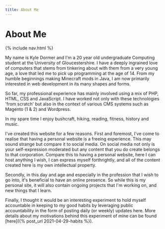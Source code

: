 ```yaml
---
title: About Me
---
```


# About Me

{% include nav.html %}

My name is Kyle Dormer and I'm a 20 year old undergraduate Computing student at the University of Gloucestershire. I have a deeply ingrained love of computers that stems from tinkering about with them from a very young age, a love that led me to pick up programming at the age of 14. From my humble beginnings making Minecraft mods in Java, I am now primarily interested in web development in its many shapes and forms.

So far, my professional experience has mainly involved using a mix of PHP, HTML, CSS and JavaScript. I have worked not only with these technologies 'from scratch' but also in the context of various CMS systems such as Magento (1 & 2) and Wordpress.

In my spare time I enjoy bushcraft, hiking, reading, fitness, history and music.

I've created this website for a few reasons. First and foremost, I've come to realise that having a personal website is a freeing experience. This may sound strange but compare it to social media. On social media not only is your self-expression moderated but any content that you do create belongs to that corporation. Compare this to having a personal website, here I can host anything I wish, I can express myself forthrightly, and all of the content created here is my own intellectual property.

Secondly, in this day and age and especially in the profession that I wish to go into, it's beneficial to have an online presence. So while this is my personal site, it will also contain ongoing projects that I'm working on, and new things that I learn.

Finally, I thought it would be an interesting experiment to hold myself accountable in keeping to my good habits by leveraging public accountability in the form of posting daily (or weekly) updates here. More details about my motivations behind this experiment of mine can be found [here]({% post_url 2021-04-29-habits %}).
